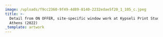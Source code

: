 ```yaml
---
image: /uploads/f9cc2360-9f49-4d89-8140-2232edae5f20_1_105_c.jpeg
title: >-
  Detail from ON OFFER, site-specific window work at Kypseli Print Studio,
  Athens (2022)
_template: artwork
---
```


